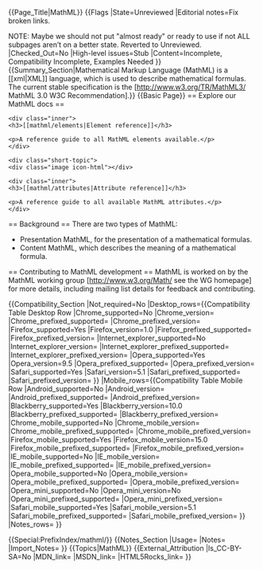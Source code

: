 {{Page_Title|MathML}}
{{Flags
|State=Unreviewed
|Editorial notes=Fix broken links.

NOTE: Maybe we should not put "almost ready" or ready to use if not ALL subpages aren’t on a better state. Reverted to Unreviewed.
|Checked_Out=No
|High-level issues=Stub
|Content=Incomplete, Compatibility Incomplete, Examples Needed
}}
{{Summary_Section|Mathematical Markup Language (MathML) is a [[xml|XML]] language, which is used to describe mathematical formulas. The current stable specification is the [http://www.w3.org/TR/MathML3/ MathML 3.0 W3C Recommendation].}}
{{Basic Page}}
== Explore our MathML docs ==

<div class="topic-container">
  
  <div class="short-topic">
    <div class="image icon-html"></div>
  
    <div class="inner">
    <h3>[[mathml/elements|Element reference]]</h3>
    
    <p>A reference guide to all MathML elements available.</p>
    </div>
  
  </div>
 
    <div class="short-topic">
    <div class="image icon-html"></div>
     
    <div class="inner">
    <h3>[[mathml/attributes|Attribute reference]]</h3>
    
    <p>A reference guide to all available MathML attributes.</p>
    </div>
  
  </div>
</div>
<div class="clearfixboth"></div>

== Background ==
There are two types of MathML:
<ul>
<li>Presentation MathML, for the presentation of a mathematical formulas.</li>
<li>Content MathML, which describes the meaning of a mathematical formula.</li>
</ul>

== Contributing to MathML development ==
MathML is worked on by the MathML working group [http://www.w3.org/Math/ see the WG homepage] for more details, including mailing list details for feedback and contributing. 


{{Compatibility_Section
|Not_required=No
|Desktop_rows={{Compatibility Table Desktop Row
|Chrome_supported=No
|Chrome_version=
|Chrome_prefixed_supported=
|Chrome_prefixed_version=
|Firefox_supported=Yes
|Firefox_version=1.0
|Firefox_prefixed_supported=
|Firefox_prefixed_version=
|Internet_explorer_supported=No
|Internet_explorer_version=
|Internet_explorer_prefixed_supported=
|Internet_explorer_prefixed_version=
|Opera_supported=Yes
|Opera_version=9.5
|Opera_prefixed_supported=
|Opera_prefixed_version=
|Safari_supported=Yes
|Safari_version=5.1
|Safari_prefixed_supported=
|Safari_prefixed_version=
}}
|Mobile_rows={{Compatibility Table Mobile Row
|Android_supported=No
|Android_version=
|Android_prefixed_supported=
|Android_prefixed_version=
|Blackberry_supported=Yes
|Blackberry_version=10.0
|Blackberry_prefixed_supported=
|Blackberry_prefixed_version=
|Chrome_mobile_supported=No
|Chrome_mobile_version=
|Chrome_mobile_prefixed_supported=
|Chrome_mobile_prefixed_version=
|Firefox_mobile_supported=Yes
|Firefox_mobile_version=15.0
|Firefox_mobile_prefixed_supported=
|Firefox_mobile_prefixed_version=
|IE_mobile_supported=No
|IE_mobile_version=
|IE_mobile_prefixed_supported=
|IE_mobile_prefixed_version=
|Opera_mobile_supported=No
|Opera_mobile_version=
|Opera_mobile_prefixed_supported=
|Opera_mobile_prefixed_version=
|Opera_mini_supported=No
|Opera_mini_version=No
|Opera_mini_prefixed_supported=
|Opera_mini_prefixed_version=
|Safari_mobile_supported=Yes
|Safari_mobile_version=5.1
|Safari_mobile_prefixed_supported=
|Safari_mobile_prefixed_version=
}}
|Notes_rows=
}}



{{Special:PrefixIndex/mathml/}}
{{Notes_Section
|Usage=
|Notes=
|Import_Notes=
}}
{{Topics|MathML}}
{{External_Attribution
|Is_CC-BY-SA=No
|MDN_link=
|MSDN_link=
|HTML5Rocks_link=
}}